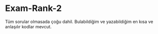 # Exam-Rank-2
Tüm sorular olmasada çoğu dahil. Bulabildiğim ve yazabildiğim en kısa ve anlaşılır kodlar mevcut.
